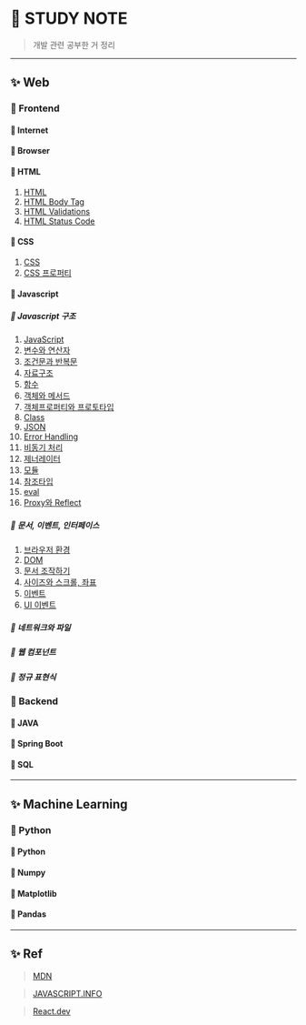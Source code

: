 # 🎈 STUDY NOTE
> 개발 관련 공부한 거 정리
---
## ✨ Web

### 🎊 Frontend
#### 🎉 Internet
#### 🎉 Browser
#### 🎉 HTML
01. [HTML](../Web/Frontend/HTML/HTML.md)
02. [HTML Body Tag](../Web/Frontend/HTML/HTMLBodyTag.md)
03. [HTML Validations](../Web/Frontend/HTML/HTMLValidations.md)
04. [HTML Status Code](../Web/Frontend/HTML/HTMLStatusCode.md)
#### 🎉 CSS
01. [CSS](../Web/Frontend/CSS/CSS.md)
02. [CSS 프로퍼티](../Web/Frontend/CSS/CSS프로퍼티.md)
#### 🎉 Javascript
##### 🎁 Javascript 구조
01. [JavaScript](../ProgrammingLanguage/JavaScript/1.자바스크립트구조/1.JavaScript/JavaScript.md)
02. [변수와 연산자](../ProgrammingLanguage/JavaScript/1.자바스크립트구조/2.변수와연산자/변수와연산자.md)
03. [조건문과 반복문](../ProgrammingLanguage/JavaScript/1.자바스크립트구조/3.조건문과반복문/조건문과반복문.md)
04. [자료구조](../ProgrammingLanguage/JavaScript/1.자바스크립트구조/4.자료구조/자료구조.md)
05. [함수](../ProgrammingLanguage/JavaScript/1.자바스크립트구조/5.함수/함수.md)
06. [객체와 메서드](../ProgrammingLanguage/JavaScript/1.자바스크립트구조/6.객체와메서드/객체와메서드.md)
07. [객체프로퍼티와 프로토타입](../ProgrammingLanguage/JavaScript/1.자바스크립트구조/6.객체와메서드/객체프로퍼티와프로토타입.md)
08. [Class](../ProgrammingLanguage/JavaScript/1.자바스크립트구조/7.Class/Class.md)
09. [JSON](../ProgrammingLanguage/JavaScript/1.자바스크립트구조/8.JSON/JSON.md)
10. [Error Handling](../ProgrammingLanguage/JavaScript/1.자바스크립트구조/9.ErrorHandling/ErrorHandling.md)
11. [비동기 처리](../ProgrammingLanguage/JavaScript/1.자바스크립트구조/10.비동기처리/비동기처리.md)
12. [제너레이터](../ProgrammingLanguage/JavaScript/1.자바스크립트구조/11.제너레이터/제너레이터.md)
13. [모듈](../ProgrammingLanguage/JavaScript/1.자바스크립트구조/12.모듈/모듈.md)
14. [참조타입](../ProgrammingLanguage/JavaScript/1.자바스크립트구조/13.참조타입/참조타입.md)
15. [eval](../ProgrammingLanguage/JavaScript/1.자바스크립트구조/14.eval/eval.md)
16. [Proxy와 Reflect](../ProgrammingLanguage/JavaScript/1.자바스크립트구조/15.Proxy/Proxy와Reflect.md)
##### 🎁 문서, 이벤트, 인터페이스
01. [브라우저 환경](../ProgrammingLanguage/JavaScript/2.문서_이벤트_인터페이스/1.브라우저환경/브라우저환경.md)
02. [DOM](../ProgrammingLanguage/JavaScript/2.문서_이벤트_인터페이스/2.DOM/DOM.md)
03. [문서 조작하기](../ProgrammingLanguage/JavaScript/2.문서_이벤트_인터페이스/2.DOM/문서조작하기.md)
04. [사이즈와 스크롤, 좌표](../ProgrammingLanguage/JavaScript/2.문서_이벤트_인터페이스/3.사이즈스크롤좌표/사이즈스크롤좌표.md)
05. [이벤트](../ProgrammingLanguage/JavaScript/2.문서_이벤트_인터페이스/4.이벤트/이벤트.md) 
06. [UI 이벤트](../ProgrammingLanguage/JavaScript/2.문서_이벤트_인터페이스/4.이벤트/UI이벤트.md) 
##### 🎁 네트워크와 파일
##### 🎁 웹 컴포넌트
##### 🎁 정규 표현식
### 🎊 Backend

#### 🎉 JAVA
#### 🎉 Spring Boot

#### 🎉 SQL

---
## ✨ Machine Learning

### 🎊 Python
#### 🎉 Python
#### 🎉 Numpy
#### 🎉 Matplotlib
#### 🎉 Pandas


---
## ✨ Ref

>[MDN](https://developer.mozilla.org/ko/)

>[JAVASCRIPT.INFO](https://ko.javascript.info/)

>[React.dev](https://react.dev/learn)

